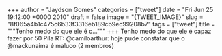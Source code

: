
+++
author = "Jaydson Gomes"
categories = ["tweet"]
date = "Fri Jun 25 19:12:00 +0000 2010"
draft = false
image = "{TWEET_IMAGE}"
slug = "8f065a4b1c475c6b33f3316eb189cb9ec99208b7"
tags = ["tweet"]
title = """Tenho medo do que ele é c..."""
+++
Tenho medo do que ele é capaz fazer por 50 Pila RT: @camiloarthur: hoje pude constatar que o @mackunaima é maluco (2 membros)
